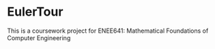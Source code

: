 # EulerTour
This is a coursework project for ENEE641: Mathematical Foundations of Computer Engineering
